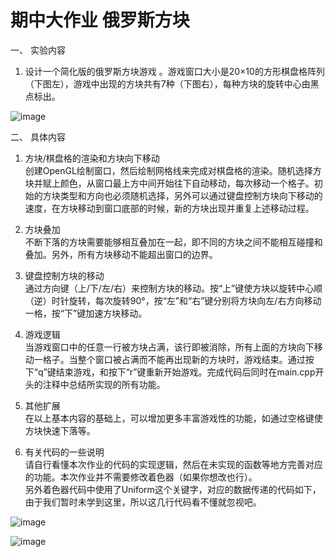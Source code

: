 # 期中大作业  俄罗斯方块

一、	实验内容

1.	设计一个简化版的俄罗斯方块游戏 。游戏窗口大小是20×10的方形棋盘格阵列（下图左），游戏中出现的方块共有7种（下图右），每种方块的旋转中心由黑点标出。

![image](https://github.com/user-attachments/assets/79a8dfe1-c64a-413f-895f-df3ee05d144f)


二、	具体内容

1.	方块/棋盘格的渲染和方块向下移动<br>
创建OpenGL绘制窗口，然后绘制网格线来完成对棋盘格的渲染。随机选择方块并赋上颜色，从窗口最上方中间开始往下自动移动，每次移动一个格子。初始的方块类型和方向也必须随机选择，另外可以通过键盘控制方块向下移动的速度，在方块移动到窗口底部的时候，新的方块出现并重复上述移动过程。

3.	方块叠加<br>
不断下落的方块需要能够相互叠加在一起，即不同的方块之间不能相互碰撞和叠加。另外，所有方块移动不能超出窗口的边界。

5.	键盘控制方块的移动<br>
通过方向键（上/下/左/右）来控制方块的移动。按“上”键使方块以旋转中心顺（逆）时针旋转，每次旋转90°，按“左”和“右”键分别将方块向左/右方向移动一格，按“下”键加速方块移动。

6.	游戏逻辑<br>
当游戏窗口中的任意一行被方块占满，该行即被消除，所有上面的方块向下移动一格子。当整个窗口被占满而不能再出现新的方块时，游戏结束。通过按下“q”键结束游戏，和按下“r”键重新开始游戏。完成代码后同时在main.cpp开头的注释中总结所实现的所有功能。

7.	其他扩展<br>
在以上基本内容的基础上，可以增加更多丰富游戏性的功能，如通过空格键使方块快速下落等。

8.	有关代码的一些说明<br>
请自行看懂本次作业的代码的实现逻辑，然后在未实现的函数等地方完善对应的功能。本次作业并不需要修改着色器（如果你想改也行）。<br>
另外着色器代码中使用了Uniform这个关键字，对应的数据传递的代码如下，由于我们暂时未学到这里，所以这几行代码看不懂就忽视吧。

![image](https://github.com/user-attachments/assets/61947373-5763-4104-8425-fa1031d178b0)


![image](https://github.com/user-attachments/assets/759de46e-e21f-4f06-8075-b7e8138b04ef)
